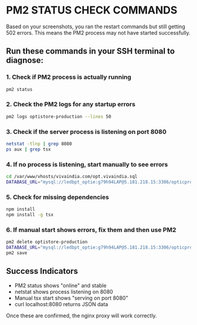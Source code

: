 # PM2 STATUS CHECK COMMANDS

Based on your screenshots, you ran the restart commands but still getting 502 errors.
This means the PM2 process may not have started successfully.

## Run these commands in your SSH terminal to diagnose:

### 1. Check if PM2 process is actually running
```bash
pm2 status
```

### 2. Check the PM2 logs for any startup errors
```bash
pm2 logs optistore-production --lines 50
```

### 3. Check if the server process is listening on port 8080
```bash
netstat -tlnp | grep 8080
ps aux | grep tsx
```

### 4. If no process is listening, start manually to see errors
```bash
cd /var/www/vhosts/vivaindia.com/opt.vivaindia.sql
DATABASE_URL="mysql://ledbpt_optie:g79h94LAP@5.181.218.15:3306/opticpro" PORT=8080 tsx server/index.ts
```

### 5. Check for missing dependencies
```bash
npm install
npm install -g tsx
```

### 6. If manual start shows errors, fix them and then use PM2
```bash
pm2 delete optistore-production
DATABASE_URL="mysql://ledbpt_optie:g79h94LAP@5.181.218.15:3306/opticpro" PORT=8080 pm2 start tsx --name optistore-production -- server/index.ts
pm2 save
```

## Success Indicators
- PM2 status shows "online" and stable
- netstat shows process listening on 8080
- Manual tsx start shows "serving on port 8080"
- curl localhost:8080 returns JSON data

Once these are confirmed, the nginx proxy will work correctly.